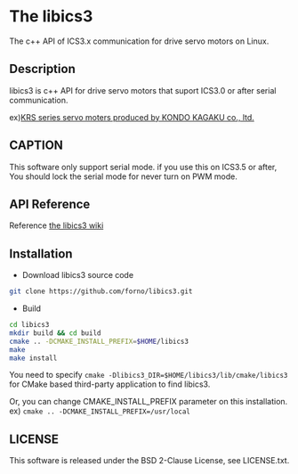 # The libics3
The c++ API of ICS3.x communication for drive servo motors on Linux.

## Description
libics3 is c++ API for drive servo motors
that suport ICS3.0 or after serial communication.

ex)[KRS series servo moters produced by KONDO KAGAKU co., ltd.](http://kondo-robot.com/product-category/servomotor/krs)

## CAPTION
This software only support serial mode.
if you use this on ICS3.5 or after,
You should lock the serial mode for never turn on PWM mode.

## API Reference
Reference [the libics3 wiki](https://github.com/forno/libics3/wiki)

## Installation
- Download libics3 source code

```sh
git clone https://github.com/forno/libics3.git
```
- Build

```sh
cd libics3
mkdir build && cd build
cmake .. -DCMAKE_INSTALL_PREFIX=$HOME/libics3
make
make install
```
You need to specify `cmake -Dlibics3_DIR=$HOME/libics3/lib/cmake/libics3`
for CMake based third-party application to find libics3.

Or, you can change CMAKE_INSTALL_PREFIX parameter on this installation.
ex) `cmake .. -DCMAKE_INSTALL_PREFIX=/usr/local`

## LICENSE
This software is released under the BSD 2-Clause License, see LICENSE.txt.
